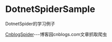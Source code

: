 # DotnetSpiderSample
DotnetSpider的学习例子

[CnblogSpider](./DotnetSpiderSample/CnBlog)---博客园cnblogs.com文章抓取爬虫
